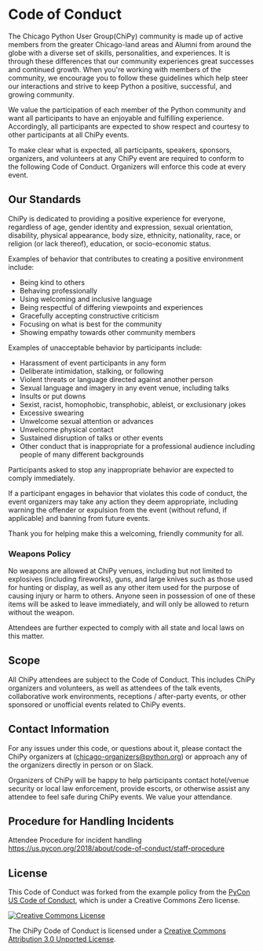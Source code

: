 # Code of Conduct

The Chicago Python User Group(ChiPy) community is made up of active members
from the greater Chicago-land areas and Alumni from around the globe with a
diverse set of skills, personalities, and experiences. It is through these
differences that our community experiences great successes and continued
growth. When you're working with members of the community, we encourage you to
follow these guidelines which help steer our interactions and strive to keep
Python a positive, successful, and growing community.

We value the participation of each member of the Python community and want all
participants to have an enjoyable and fulfilling experience. Accordingly, all
participants are expected to show respect and courtesy to other participants at
all ChiPy events.

To make clear what is expected, all participants, speakers, sponsors,
organizers, and volunteers at any ChiPy event are required to conform to the
following Code of Conduct. Organizers will enforce this code at every event.

## Our Standards

ChiPy is dedicated to providing a positive experience for everyone, regardless
of age, gender identity and expression, sexual orientation, disability,
physical appearance, body size, ethnicity, nationality, race, or religion (or
lack thereof), education, or socio-economic status.

Examples of behavior that contributes to creating a positive environment
include:

- Being kind to others
- Behaving professionally
- Using welcoming and inclusive language
- Being respectful of differing viewpoints and experiences
- Gracefully accepting constructive criticism
- Focusing on what is best for the community
- Showing empathy towards other community members

Examples of unacceptable behavior by participants include:

- Harassment of event participants in any form
- Deliberate intimidation, stalking, or following
- Violent threats or language directed against another person
- Sexual language and imagery in any event venue, including talks
- Insults or put downs
- Sexist, racist, homophobic, transphobic, ableist, or exclusionary jokes
- Excessive swearing
- Unwelcome sexual attention or advances
- Unwelcome physical contact
- Sustained disruption of talks or other events
- Other conduct that is inappropriate for a professional audience including
people of many different backgrounds

Participants asked to stop any inappropriate behavior are expected to comply
immediately.

If a participant engages in behavior that violates this code of conduct, the
event organizers may take any action they deem appropriate, including warning
the offender or expulsion from the event (without refund, if applicable) and
banning from future events.

Thank you for helping make this a welcoming, friendly community for all.

### Weapons Policy

No weapons are allowed at ChiPy venues, including but not limited to explosives
(including fireworks), guns, and large knives such as those used for hunting or
display, as well as any other item used for the purpose of causing injury or
harm to others. Anyone seen in possession of one of these items will be asked
to leave immediately, and will only be allowed to return without the weapon.

Attendees are further expected to comply with all state and local laws on this
matter.

## Scope

All ChiPy attendees are subject to the Code of Conduct. This includes ChiPy
organizers and volunteers, as well as attendees of the talk events,
collaborative work environments, receptions / after-party events, or other
sponsored or unofficial events related to ChiPy events.

## Contact Information

For any issues under this code, or questions about it, please contact the ChiPy
organizers at (chicago-organizers@python.org) or approach any of the organizers
directly in person or on Slack.

Organizers of ChiPy will be happy to help participants contact hotel/venue
security or local law enforcement, provide escorts, or otherwise assist any
attendee to feel safe during ChiPy events. We value your attendance.

## Procedure for Handling Incidents

Attendee Procedure for incident handling
https://us.pycon.org/2018/about/code-of-conduct/staff-procedure

## License

This Code of Conduct was forked from the example policy from the [PyCon US Code
of
Conduct](https://github.com/python/pycon-code-of-conduct/blob/master/code_of_conduct.md),
which is under a Creative Commons Zero license.

[![Creative Commons License](http://i.creativecommons.org/l/by/3.0/88x31.png)](http://creativecommons.org/licenses/by/3.0/)

The ChiPy Code of Conduct is licensed under a [Creative Commons Attribution 3.0 Unported License](http://creativecommons.org/licenses/by/3.0/).
